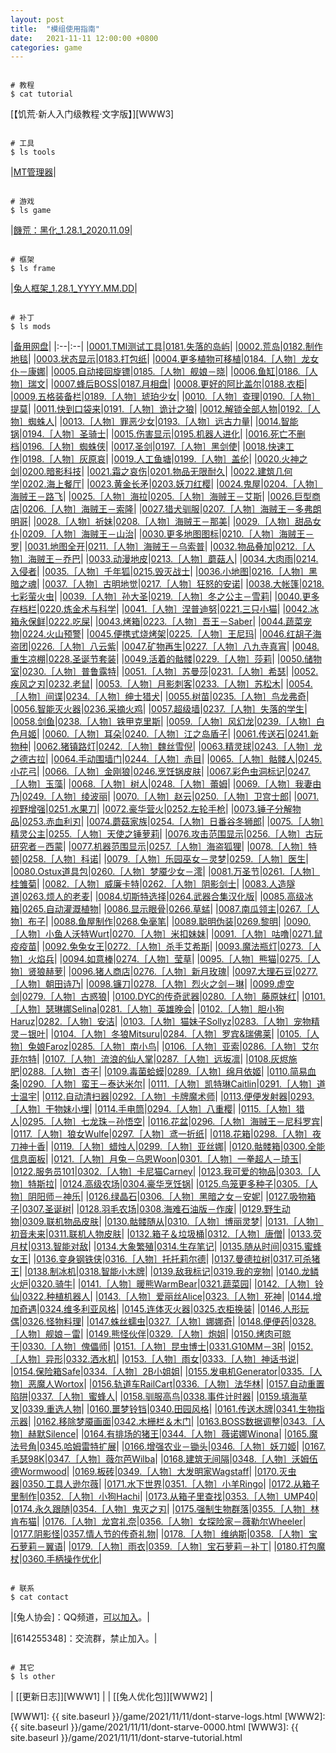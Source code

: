 ```yaml
---
layout: post
title:  "模组使用指南"
date:   2021-11-11 12:00:00 +0800
categories: game
---
```




``` shell
  
# 教程
$ cat tutorial
```

[【饥荒·新人入门级教程·文字版】][WWW3]  

``` shell
  
# 工具
$ ls tools
```

|[MT管理器][APKMT2]|



``` shell
  
# 游戏
$ ls game
```

|[饑荒：黑化_1.28.1_2020.11.09][GAME128]|


``` shell
  
# 框架
$ ls frame
```

|[兔人框架_1.28.1_YYYY.MM.DD][FRAME128]|



``` shell
  
# 补丁
$ ls mods
```
|[备用网盘][MODS128]|
|:--|:--|
|[0001.TMI测试工具][GIT-0001]|[0181.失落的岛屿][GIT-0181]|
 |[0002.荒岛][GIT-0002]|[0182.制作地毯][GIT-0182]|
 |[0003.状态显示][GIT-0003]|[0183.打包纸][GIT-0183]|
 |[0004.更多植物可移植][GIT-0004]|[0184.［人物］龙女仆－康娜][GIT-0184]|
 |[0005.自动接回旋镖][GIT-0005]|[0185.［人物］舰娘－晓][GIT-0185]|
 |[0006.鱼缸][GIT-0006]|[0186.［人物］瑞文][GIT-0186]|
 |[0007.蜂后BOSS][GIT-0007]|[0187.月相盘][GIT-0187]|
 |[0008.更好的阿比盖尔][GIT-0008]|[0188.衣柜][GIT-0188]|
 |[0009.五格装备栏][GIT-0009]|[0189.［人物］琥珀少女][GIT-0189]|
 |[0010.［人物］查理][GIT-0010]|[0190.［人物］提莫][GIT-0190]|
 |[0011.快到口袋来][GIT-0011]|[0191.［人物］诡计之狼][GIT-0191]|
 |[0012.解锁全部人物][GIT-0012]|[0192.［人物］蜘蛛人][GIT-0192]|
 |[0013.［人物］罪恶少女][GIT-0013]|[0193.［人物］远古力量][GIT-0193]|
 |[0014.智能锅][GIT-0014]|[0194.［人物］圣骑士][GIT-0194]|
 |[0015.伤害显示][GIT-0015]|[0195.机器人进化][GIT-0195]|
 |[0016.死亡不删档][GIT-0016]|[0196.［人物］蜘蛛侠][GIT-0196]|
 |[0017.圣剑][GIT-0017]|[0197.［人物］黑剑使][GIT-0197]|
 |[0018.快速工作][GIT-0018]|[0198.［人物］灰原哀][GIT-0198]|
 |[0019.人工鱼塘][GIT-0019]|[0199.［人物］盖伦][GIT-0199]|
 |[0020.火神之剑][GIT-0020]|[0200.暗影科技][GIT-0200]|
 |[0021.霜之哀伤][GIT-0021]|[0201.物品无限耐久][GIT-0201]|
 |[0022.建筑几何学][GIT-0022]|[0202.海上餐厅][GIT-0202]|
 |[0023.黄金长矛][GIT-0023]|[0203.妖刀红樱][GIT-0203]|
 |[0024.鬼屋][GIT-0024]|[0204.［人物］海贼王－路飞][GIT-0204]|
 |[0025.［人物］海拉][GIT-0025]|[0205.［人物］海贼王－艾斯][GIT-0205]|
 |[0026.巨型商店][GIT-0026]|[0206.［人物］海贼王－索隆][GIT-0206]|
 |[0027.猎犬驯服][GIT-0027]|[0207.［人物］海贼王－多弗朗明哥][GIT-0207]|
 |[0028.［人物］祈妹][GIT-0028]|[0208.［人物］海贼王－那美][GIT-0208]|
 |[0029.［人物］甜品女仆][GIT-0029]|[0209.［人物］海贼王－山治][GIT-0209]|
 |[0030.更多地图图标][GIT-0030]|[0210.［人物］海贼王－罗][GIT-0210]|
 |[0031.地图全开][GIT-0031]|[0211.［人物］海贼王－乌索普][GIT-0211]|
 |[0032.物品叠加][GIT-0032]|[0212.［人物］海贼王－乔巴][GIT-0212]|
 |[0033.动漫地皮][GIT-0033]|[0213.［人物］蘑菇人][GIT-0213]|
 |[0034.大肉雨][GIT-0034]|[0214.入侵者][GIT-0214]|
 |[0035.［人物］千年狐][GIT-0035]|[0215.毁灭战士][GIT-0215]|
 |[0036.小地图][GIT-0036]|[0216.［人物］黑暗之魂][GIT-0216]|
 |[0037.［人物］古明地觉][GIT-0037]|[0217.［人物］狂怒的安诺][GIT-0217]|
 |[0038.大帐篷][GIT-0038]|[0218.七彩萤火虫][GIT-0218]|
 |[0039.［人物］孙大圣][GIT-0039]|[0219.［人物］冬之公主－雪莉][GIT-0219]|
 |[0040.更多存档栏][GIT-0040]|[0220.炼金术与科学][GIT-0220]|
 |[0041.［人物］涅普迪努][GIT-0041]|[0221.三只小猫][GIT-0221]|
 |[0042.冰箱永保鲜][GIT-0042]|[0222.吃屎][GIT-0222]|
 |[0043.烤箱][GIT-0043]|[0223.［人物］吾王－Saber][GIT-0223]|
 |[0044.蔬菜宠物][GIT-0044]|[0224.火山预警][GIT-0224]|
 |[0045.便携式烧烤架][GIT-0045]|[0225.［人物］王尼玛][GIT-0225]|
 |[0046.红胡子海盗团][GIT-0046]|[0226.［人物］八云紫][GIT-0226]|
 |[0047.矿物再生][GIT-0047]|[0227.［人物］八九寺真宵][GIT-0227]|
 |[0048.重生凉棚][GIT-0048]|[0228.圣诞节套装][GIT-0228]|
 |[0049.活着的骷髅][GIT-0049]|[0229.［人物］莎莉][GIT-0229]|
 |[0050.储物室][GIT-0050]|[0230.［人物］普鲁露特][GIT-0230]|
 |[0051.［人物］苏曼莎][GIT-0051]|[0231.［人物］希瑟][GIT-0231]|
 |[0052.疾风之刃][GIT-0052]|[0232.老鼠][GIT-0232]|
 |[0053.［人物］月影刺客][GIT-0053]|[0233.［人物］苏松木][GIT-0233]|
 |[0054.［人物］间谍][GIT-0054]|[0234.［人物］绅士猎犬][GIT-0234]|
 |[0055.树苗][GIT-0055]|[0235.［人物］鸟龙弗奇][GIT-0235]|
 |[0056.智能灭火器][GIT-0056]|[0236.采摘火鸡][GIT-0236]|
 |[0057.超级墙][GIT-0057]|[0237.［人物］失落的学生][GIT-0237]|
 |[0058.剑鱼][GIT-0058]|[0238.［人物］铁甲克里斯][GIT-0238]|
 |[0059.［人物］风幻龙][GIT-0059]|[0239.［人物］白色月姬][GIT-0239]|
 |[0060.［人物］耳朵][GIT-0060]|[0240.［人物］江之岛盾子][GIT-0240]|
 |[0061.传送石][GIT-0061]|[0241.新物种][GIT-0241]|
 |[0062.猪镇路灯][GIT-0062]|[0242.［人物］魏丝雪倪][GIT-0242]|
 |[0063.精灵球][GIT-0063]|[0243.［人物］龙之德古拉][GIT-0243]|
 |[0064.手动围墙门][GIT-0064]|[0244.［人物］赤目][GIT-0244]|
 |[0065.［人物］骷髅人][GIT-0065]|[0245.小花弓][GIT-0245]|
 |[0066.［人物］金刚狼][GIT-0066]|[0246.烹饪锅皮肤][GIT-0246]|
 |[0067.彩色虫洞标记][GIT-0067]|[0247.［人物］玉藻][GIT-0247]|
 |[0068.［人物］树人][GIT-0068]|[0248.［人物］蕾姆][GIT-0248]|
 |[0069.［人物］我妻由乃][GIT-0069]|[0249.［人物］绫波丽][GIT-0249]|
 |[0070.［人物］赵云][GIT-0070]|[0250.［人物］卫宫士郎][GIT-0250]|
 |[0071.视野增强][GIT-0071]|[0251.水果刀][GIT-0251]|
 |[0072.豪华营火][GIT-0072]|[0252.左轮手枪][GIT-0252]|
 |[0073.锤子分解物品][GIT-0073]|[0253.赤血利刃][GIT-0253]|
 |[0074.蘑菇家族][GIT-0074]|[0254.［人物］日番谷冬狮郎][GIT-0254]|
 |[0075.［人物］精灵公主][GIT-0075]|[0255.［人物］天使之锤萝莉][GIT-0255]|
 |[0076.攻击范围显示][GIT-0076]|[0256.［人物］古玩研究者－西蒙][GIT-0256]|
 |[0077.机器范围显示][GIT-0077]|[0257.［人物］海盗狐狸][GIT-0257]|
 |[0078.［人物］特顿][GIT-0078]|[0258.［人物］科诺][GIT-0258]|
 |[0079.［人物］乐园巫女－灵梦][GIT-0079]|[0259.［人物］医生][GIT-0259]|
 |[0080.Ostux道具包][GIT-0080]|[0260.［人物］梦魇少女－澪][GIT-0260]|
 |[0081.万圣节][GIT-0081]|[0261.［人物］桂雏菊][GIT-0261]|
 |[0082.［人物］威廉卡特][GIT-0082]|[0262.［人物］阴影剑士][GIT-0262]|
 |[0083.人造隧道][GIT-0083]|[0263.烦人的老麦][GIT-0263]|
 |[0084.切斯特选择][GIT-0084]|[0264.武器合集汉化版][GIT-0264]|
 |[0085.高级冰箱][GIT-0085]|[0265.自动灌溉植物][GIT-0265]|
 |[0086.显示眼骨][GIT-0086]|[0266.草蜢][GIT-0266]|
 |[0087.南瓜领主][GIT-0087]|[0267.［人物］布子][GIT-0267]|
 |[0088.鱼屋制作][GIT-0088]|[0268.兔毫笔][GIT-0268]|
 |[0089.聪明伪装][GIT-0089]|[0269.黎明][GIT-0269]|
 |[0090.［人物］小鱼人沃特Wurt][GIT-0090]|[0270.［人物］米扣妹妹][GIT-0270]|
 |[0091.［人物］咕噜][GIT-0091]|[0271.鼠疫疫苗][GIT-0271]|
 |[0092.兔兔女王][GIT-0092]|[0272.［人物］杀手艾希斯][GIT-0272]|
 |[0093.魔法瓶灯][GIT-0093]|[0273.［人物］火焰兵][GIT-0273]|
 |[0094.如意棒][GIT-0094]|[0274.［人物］莹草][GIT-0274]|
 |[0095.［人物］熊猫][GIT-0095]|[0275.［人物］贤狼赫萝][GIT-0275]|
 |[0096.猪人商店][GIT-0096]|[0276.［人物］新月玫瑰][GIT-0276]|
 |[0097.大理石豆][GIT-0097]|[0277.［人物］朝田诗乃][GIT-0277]|
 |[0098.镰刀][GIT-0098]|[0278.［人物］烈火之剑－琳][GIT-0278]|
 |[0099.虚空剑][GIT-0099]|[0279.［人物］古惑狼][GIT-0279]|
 |[0100.DYC的传奇武器][GIT-0100]|[0280.［人物］藤原妹红][GIT-0280]|
 |[0101.［人物］瑟琳娜Selina][GIT-0101]|[0281.［人物］英雄晚会][GIT-0281]|
 |[0102.［人物］胆小狗Haruz][GIT-0102]|[0282.［人物］安洁][GIT-0282]|
 |[0103.［人物］猫妹子Sollyz][GIT-0103]|[0283.［人物］宠物精灵－银叶][GIT-0283]|
 |[0104.［人物］冬狼Mitsuru][GIT-0104]|[0284.［人物］罗宾&瑞佛莱][GIT-0284]|
 |[0105.［人物］兔娘Faroz][GIT-0105]|[0285.［人物］南小鸟][GIT-0285]|
 |[0106.［人物］亚索][GIT-0106]|[0286.［人物］艾尔菲尔特][GIT-0286]|
 |[0107.［人物］流浪的仙人掌][GIT-0107]|[0287.［人物］远坂凛][GIT-0287]|
 |[0108.灰烬施肥][GIT-0108]|[0288.［人物］杏子][GIT-0288]|
 |[0109.毒菌蛤蟆][GIT-0109]|[0289.［人物］绵月依姬][GIT-0289]|
 |[0110.简易血条][GIT-0110]|[0290.［人物］蛮王－泰达米尔][GIT-0290]|
 |[0111.［人物］凯特琳Caitlin][GIT-0111]|[0291.［人物］道士温宇][GIT-0291]|
 |[0112.自动清扫器][GIT-0112]|[0292.［人物］卡牌魔术师][GIT-0292]|
 |[0113.便便发射器][GIT-0113]|[0293.［人物］干物妹小埋][GIT-0293]|
 |[0114.手电筒][GIT-0114]|[0294.［人物］八重樱][GIT-0294]|
 |[0115.［人物］猎人][GIT-0115]|[0295.［人物］七龙珠－孙悟空][GIT-0295]|
 |[0116.花盆][GIT-0116]|[0296.［人物］海贼王－尼科罗宾][GIT-0296]|
 |[0117.［人物］狼女Wulfe][GIT-0117]|[0297.［人物］鸢一折纸][GIT-0297]|
 |[0118.花箱][GIT-0118]|[0298.［人物］夜刀神十香][GIT-0298]|
 |[0119.［人物］蜡烛人][GIT-0119]|[0299.［人物］亚丝娜][GIT-0299]|
 |[0120.骷髅箱][GIT-0120]|[0300.全能信息面板][GIT-0300]|
 |[0121.［人物］月兔－乌恩Woon][GIT-0121]|[0301.［人物］一拳超人－琦玉][GIT-0301]|
 |[0122.服务员101][GIT-0122]|[0302.［人物］卡尼猫Carney][GIT-0302]|
 |[0123.我可爱的物品][GIT-0123]|[0303.［人物］特斯拉][GIT-0303]|
 |[0124.高级农场][GIT-0124]|[0304.豪华烹饪锅][GIT-0304]|
 |[0125.鸟笼更多种子][GIT-0125]|[0305.［人物］阴阳师－神乐][GIT-0305]|
 |[0126.绿晶石][GIT-0126]|[0306.［人物］黑暗之女－安妮][GIT-0306]|
 |[0127.吸物箱子][GIT-0127]|[0307.圣诞树][GIT-0307]|
 |[0128.羽毛农场][GIT-0128]|[0308.海难石油版－作废][GIT-0308]|
 |[0129.野生动物][GIT-0129]|[0309.联机物品皮肤][GIT-0309]|
 |[0130.骷髅随从][GIT-0130]|[0310.［人物］博丽灵梦][GIT-0310]|
 |[0131.［人物］初音未来][GIT-0131]|[0311.联机人物皮肤][GIT-0311]|
 |[0132.箱子＆垃圾桶][GIT-0132]|[0312.［人物］唐僧][GIT-0312]|
 |[0133.荧月杖][GIT-0133]|[0313.智能对敌][GIT-0313]|
 |[0134.大象繁殖][GIT-0134]|[0314.生存笔记][GIT-0314]|
 |[0135.随从时间][GIT-0135]|[0315.蜜蜂女王][GIT-0315]|
 |[0136.变身钢铁侠][GIT-0136]|[0316.［人物］托托莉尔德][GIT-0316]|
 |[0137.曼德拉树][GIT-0137]|[0317.可杀猪王][GIT-0317]|
 |[0138.制冰机][GIT-0138]|[0318.智能小木牌][GIT-0318]|
 |[0139.敌我标记][GIT-0139]|[0319.我的宠物][GIT-0319]|
 |[0140.龙鳞火炉][GIT-0140]|[0320.骑牛][GIT-0320]|
 |[0141.［人物］暖熊WarmBear][GIT-0141]|[0321.蔬菜园][GIT-0321]|
 |[0142.［人物］铃仙][GIT-0142]|[0322.种植机器人][GIT-0322]|
 |[0143.［人物］爱丽丝Alice][GIT-0143]|[0323.［人物］死神][GIT-0323]|
 |[0144.增加奇遇][GIT-0144]|[0324.维多利亚风格][GIT-0324]|
 |[0145.连体灭火器][GIT-0145]|[0325.衣柜换装][GIT-0325]|
 |[0146.人形玩偶][GIT-0146]|[0326.怪物料理][GIT-0326]|
 |[0147.蛛丝蠕虫][GIT-0147]|[0327.［人物］娜娜奇][GIT-0327]|
 |[0148.便便药][GIT-0148]|[0328.［人物］舰娘－雷][GIT-0328]|
 |[0149.熊怪伙伴][GIT-0149]|[0329.［人物］炮姐][GIT-0329]|
 |[0150.烤肉可晾干][GIT-0150]|[0330.［人物］傀儡师][GIT-0330]|
 |[0151.［人物］昆虫博士][GIT-0151]|[0331.G10MM－3R][GIT-0331]|
 |[0152.［人物］异形][GIT-0152]|[0332.洒水机][GIT-0332]|
 |[0153.［人物］雨女][GIT-0153]|[0333.［人物］神话书说][GIT-0333]|
 |[0154.保险箱Safe][GIT-0154]|[0334.［人物］2B小姐姐][GIT-0334]|
 |[0155.发电机Generator][GIT-0155]|[0335.［人物］恶魔人Wortox][GIT-0335]|
 |[0156.轨道车RailCart][GIT-0156]|[0336.［人物］法华林][GIT-0336]|
 |[0157.自动重置陷阱][GIT-0157]|[0337.［人物］蜜蜂人][GIT-0337]|
 |[0158.驯服高鸟][GIT-0158]|[0338.事件计时器][GIT-0338]|
 |[0159.填海草叉][GIT-0159]|[0339.重选人物][GIT-0339]|
 |[0160.噩梦铃铛][GIT-0160]|[0340.田园风格][GIT-0340]|
 |[0161.传送木牌][GIT-0161]|[0341.生物指示器][GIT-0341]|
 |[0162.移除梦魇画面][GIT-0162]|[0342.木栅栏＆木门][GIT-0342]|
 |[0163.BOSS数据调整][GIT-0163]|[0343.［人物］赫默Silence][GIT-0343]|
 |[0164.有排场的猪王][GIT-0164]|[0344.［人物］薇诺娜Winona][GIT-0344]|
 |[0165.魔法号角][GIT-0165]|[0345.哈姆雷特扩展][GIT-0345]|
 |[0166.增强农业－锄头][GIT-0166]|[0346.［人物］妖刀姬][GIT-0346]|
 |[0167.毛瑟98K][GIT-0167]|[0347.［人物］薇尔芭Wilba][GIT-0347]|
 |[0168.建筑无间隔][GIT-0168]|[0348.［人物］沃姆伍德Wormwood][GIT-0348]|
 |[0169.板砖][GIT-0169]|[0349.［人物］大发明家Wagstaff][GIT-0349]|
 |[0170.灭虫器][GIT-0170]|[0350.工具人逊尔薇][GIT-0350]|
 |[0171.水下世界][GIT-0171]|[0351.［人物］小羊Ringo][GIT-0351]|
 |[0172.从箱子里制作][GIT-0172]|[0352.［人物］小狗Hachi][GIT-0352]|
 |[0173.从箱子里查找][GIT-0173]|[0353.［人物］UMP40][GIT-0353]|
 |[0174.永久跟随][GIT-0174]|[0354.［人物］鬼灭之刃][GIT-0354]|
 |[0175.强制生物群落][GIT-0175]|[0355.［人物］林肯布猫][GIT-0355]|
 |[0176.［人物］龙宫礼奈][GIT-0176]|[0356.［人物］女探险家－薇勒尔Wheeler][GIT-0356]|
 |[0177.阴影怪][GIT-0177]|[0357.情人节的传奇礼物][GIT-0357]|
 |[0178.［人物］维纳斯][GIT-0178]|[0358.［人物］宝石萝莉－翼语][GIT-0358]|
 |[0179.［人物］雨衣][GIT-0179]|[0359.［人物］宝石萝莉－补丁][GIT-0359]|
 |[0180.打包魔杖][GIT-0180]|[0360.手柄操作优化][GIT-0360]|



``` shell
  
# 联系
$ cat contact 
```
  

|[兔人协会]：QQ频道，[可以加入][QQGPD]。|

|[614255348]：交流群，禁止加入。|

``` shell
  
# 其它
$ ls other
```

| [[更新日志]][WWW1] | | [[兔人优化包]][WWW2] |



 
 [注释]: 网页内容到此结束，以下全为链接。
  
[WWW1]: {{ site.baseurl }}/game/2021/11/11/dont-starve-logs.html
[WWW2]: {{ site.baseurl }}/game/2021/11/11/dont-starve-0000.html
[WWW3]: {{ site.baseurl }}/game/2021/11/11/dont-starve-tutorial.html
  
  
  
[TV000]: https://b23.tv/AeaOpL
[TV001]: ../videos/jiaocheng01.mp4
[TV002]: ../videos/jiaocheng02.mp4
[TV003]: ../videos/jiaocheng03.mp4
[TV004]: ../videos/jiaocheng04.mp4
[TV005]: ../videos/jiaocheng05.mp4
  
  
  
[QQG777]: mqqopensdkapi://bizAgent/qm/qr?url=http://qm.qq.com/cgi-bin/qm/qr%3Ffrom=app%26p=android%26k=MNbFabUJEtYKRckugDrWITaD_hvJk1uT
[QQG614]: mqqopensdkapi://bizAgent/qm/qr?url=http://qm.qq.com/cgi-bin/qm/qr%3Ffrom=app%26p=android%26k=KnkVjjF7OiwDcpO3WG6vXXTVn2bicq0J
[QQG556]: mqqopensdkapi://bizAgent/qm/qr?url=http://qm.qq.com/cgi-bin/qm/qr%3Ffrom=app%26p=android%26k=1x8UWTmLfQVjdcpP8SRhLWdO8j_LICqt
[QQGPD]: https://pd.qq.com/s/7tvokq9db
  
  
[APKMT2]: http://d.mt2.cn/
  
  
[PAN]: https://www.123pan.com/s/IC8lVv-2XNAv
[GAME128]: https://www.123pan.com/s/IC8lVv-XXNAv
[FRAME128]: https://www.123pan.com/s/IC8lVv-nXNAv
[MODS128]: https://www.123pan.com/s/IC8lVv-MlNAv

  
  
[GIT-0001]: https://github.com/cnzixn/bmsh-mods1/archive/GIT0001.zip
[GIT-0002]: https://github.com/cnzixn/bmsh-mods1/archive/GIT0002.zip
[GIT-0003]: https://github.com/cnzixn/bmsh-mods1/archive/GIT0003.zip
[GIT-0004]: https://github.com/cnzixn/bmsh-mods1/archive/GIT0004.zip
[GIT-0005]: https://github.com/cnzixn/bmsh-mods1/archive/GIT0005.zip
[GIT-0006]: https://github.com/cnzixn/bmsh-mods1/archive/GIT0006.zip
[GIT-0007]: https://github.com/cnzixn/bmsh-mods1/archive/GIT0007.zip
[GIT-0008]: https://github.com/cnzixn/bmsh-mods1/archive/GIT0008.zip
[GIT-0009]: https://github.com/cnzixn/bmsh-mods1/archive/GIT0009.zip
[GIT-0010]: https://github.com/cnzixn/bmsh-mods1/archive/GIT0010.zip
[GIT-0011]: https://github.com/cnzixn/bmsh-mods1/archive/GIT0011.zip
[GIT-0012]: https://github.com/cnzixn/bmsh-mods1/archive/GIT0012.zip
[GIT-0013]: https://github.com/cnzixn/bmsh-mods1/archive/GIT0013.zip
[GIT-0014]: https://github.com/cnzixn/bmsh-mods1/archive/GIT0014.zip
[GIT-0015]: https://github.com/cnzixn/bmsh-mods1/archive/GIT0015.zip
[GIT-0016]: https://github.com/cnzixn/bmsh-mods1/archive/GIT0016.zip
[GIT-0017]: https://github.com/cnzixn/bmsh-mods1/archive/GIT0017.zip
[GIT-0018]: https://github.com/cnzixn/bmsh-mods1/archive/GIT0018.zip
[GIT-0019]: https://github.com/cnzixn/bmsh-mods1/archive/GIT0019.zip
[GIT-0020]: https://github.com/cnzixn/bmsh-mods1/archive/GIT0020.zip
[GIT-0021]: https://github.com/cnzixn/bmsh-mods1/archive/GIT0021.zip
[GIT-0022]: https://github.com/cnzixn/bmsh-mods1/archive/GIT0022.zip
[GIT-0023]: https://github.com/cnzixn/bmsh-mods1/archive/GIT0023.zip
[GIT-0024]: https://github.com/cnzixn/bmsh-mods1/archive/GIT0024.zip
[GIT-0025]: https://github.com/cnzixn/bmsh-mods1/archive/GIT0025.zip
[GIT-0026]: https://github.com/cnzixn/bmsh-mods1/archive/GIT0026.zip
[GIT-0027]: https://github.com/cnzixn/bmsh-mods1/archive/GIT0027.zip
[GIT-0028]: https://github.com/cnzixn/bmsh-mods1/archive/GIT0028.zip
[GIT-0029]: https://github.com/cnzixn/bmsh-mods1/archive/GIT0029.zip
[GIT-0030]: https://github.com/cnzixn/bmsh-mods1/archive/GIT0030.zip
[GIT-0031]: https://github.com/cnzixn/bmsh-mods1/archive/GIT0031.zip
[GIT-0032]: https://github.com/cnzixn/bmsh-mods1/archive/GIT0032.zip
[GIT-0033]: https://github.com/cnzixn/bmsh-mods1/archive/GIT0033.zip
[GIT-0034]: https://github.com/cnzixn/bmsh-mods1/archive/GIT0034.zip
[GIT-0035]: https://github.com/cnzixn/bmsh-mods1/archive/GIT0035.zip
[GIT-0036]: https://github.com/cnzixn/bmsh-mods1/archive/GIT0036.zip
[GIT-0037]: https://github.com/cnzixn/bmsh-mods1/archive/GIT0037.zip
[GIT-0038]: https://github.com/cnzixn/bmsh-mods1/archive/GIT0038.zip
[GIT-0039]: https://github.com/cnzixn/bmsh-mods1/archive/GIT0039.zip
[GIT-0040]: https://github.com/cnzixn/bmsh-mods1/archive/GIT0040.zip
[GIT-0041]: https://github.com/cnzixn/bmsh-mods1/archive/GIT0041.zip
[GIT-0042]: https://github.com/cnzixn/bmsh-mods1/archive/GIT0042.zip
[GIT-0043]: https://github.com/cnzixn/bmsh-mods1/archive/GIT0043.zip
[GIT-0044]: https://github.com/cnzixn/bmsh-mods1/archive/GIT0044.zip
[GIT-0045]: https://github.com/cnzixn/bmsh-mods1/archive/GIT0045.zip
[GIT-0046]: https://github.com/cnzixn/bmsh-mods1/archive/GIT0046.zip
[GIT-0047]: https://github.com/cnzixn/bmsh-mods1/archive/GIT0047.zip
[GIT-0048]: https://github.com/cnzixn/bmsh-mods1/archive/GIT0048.zip
[GIT-0049]: https://github.com/cnzixn/bmsh-mods1/archive/GIT0049.zip
[GIT-0050]: https://github.com/cnzixn/bmsh-mods1/archive/GIT0050.zip
[GIT-0051]: https://github.com/cnzixn/bmsh-mods2/archive/GIT0051.zip
[GIT-0052]: https://github.com/cnzixn/bmsh-mods2/archive/GIT0052.zip
[GIT-0053]: https://github.com/cnzixn/bmsh-mods2/archive/GIT0053.zip
[GIT-0054]: https://github.com/cnzixn/bmsh-mods2/archive/GIT0054.zip
[GIT-0055]: https://github.com/cnzixn/bmsh-mods2/archive/GIT0055.zip
[GIT-0056]: https://github.com/cnzixn/bmsh-mods2/archive/GIT0056.zip
[GIT-0057]: https://github.com/cnzixn/bmsh-mods2/archive/GIT0057.zip
[GIT-0058]: https://github.com/cnzixn/bmsh-mods2/archive/GIT0058.zip
[GIT-0059]: https://github.com/cnzixn/bmsh-mods2/archive/GIT0059.zip
[GIT-0060]: https://github.com/cnzixn/bmsh-mods2/archive/GIT0060.zip
[GIT-0061]: https://github.com/cnzixn/bmsh-mods2/archive/GIT0061.zip
[GIT-0062]: https://github.com/cnzixn/bmsh-mods2/archive/GIT0062.zip
[GIT-0063]: https://github.com/cnzixn/bmsh-mods2/archive/GIT0063.zip
[GIT-0064]: https://github.com/cnzixn/bmsh-mods2/archive/GIT0064.zip
[GIT-0065]: https://github.com/cnzixn/bmsh-mods2/archive/GIT0065.zip
[GIT-0066]: https://github.com/cnzixn/bmsh-mods2/archive/GIT0066.zip
[GIT-0067]: https://github.com/cnzixn/bmsh-mods2/archive/GIT0067.zip
[GIT-0068]: https://github.com/cnzixn/bmsh-mods2/archive/GIT0068.zip
[GIT-0069]: https://github.com/cnzixn/bmsh-mods2/archive/GIT0069.zip
[GIT-0070]: https://github.com/cnzixn/bmsh-mods2/archive/GIT0070.zip
[GIT-0071]: https://github.com/cnzixn/bmsh-mods2/archive/GIT0071.zip
[GIT-0072]: https://github.com/cnzixn/bmsh-mods2/archive/GIT0072.zip
[GIT-0073]: https://github.com/cnzixn/bmsh-mods2/archive/GIT0073.zip
[GIT-0074]: https://github.com/cnzixn/bmsh-mods2/archive/GIT0074.zip
[GIT-0075]: https://github.com/cnzixn/bmsh-mods2/archive/GIT0075.zip
[GIT-0076]: https://github.com/cnzixn/bmsh-mods2/archive/GIT0076.zip
[GIT-0077]: https://github.com/cnzixn/bmsh-mods2/archive/GIT0077.zip
[GIT-0078]: https://github.com/cnzixn/bmsh-mods2/archive/GIT0078.zip
[GIT-0079]: https://github.com/cnzixn/bmsh-mods2/archive/GIT0079.zip
[GIT-0080]: https://github.com/cnzixn/bmsh-mods2/archive/GIT0080.zip
[GIT-0081]: https://github.com/cnzixn/bmsh-mods2/archive/GIT0081.zip
[GIT-0082]: https://github.com/cnzixn/bmsh-mods2/archive/GIT0082.zip
[GIT-0083]: https://github.com/cnzixn/bmsh-mods2/archive/GIT0083.zip
[GIT-0084]: https://github.com/cnzixn/bmsh-mods2/archive/GIT0084.zip
[GIT-0085]: https://github.com/cnzixn/bmsh-mods2/archive/GIT0085.zip
[GIT-0086]: https://github.com/cnzixn/bmsh-mods2/archive/GIT0086.zip
[GIT-0087]: https://github.com/cnzixn/bmsh-mods2/archive/GIT0087.zip
[GIT-0088]: https://github.com/cnzixn/bmsh-mods2/archive/GIT0088.zip
[GIT-0089]: https://github.com/cnzixn/bmsh-mods2/archive/GIT0089.zip
[GIT-0090]: https://github.com/cnzixn/bmsh-mods2/archive/GIT0090.zip
[GIT-0091]: https://github.com/cnzixn/bmsh-mods2/archive/GIT0091.zip
[GIT-0092]: https://github.com/cnzixn/bmsh-mods2/archive/GIT0092.zip
[GIT-0093]: https://github.com/cnzixn/bmsh-mods2/archive/GIT0093.zip
[GIT-0094]: https://github.com/cnzixn/bmsh-mods2/archive/GIT0094.zip
[GIT-0095]: https://github.com/cnzixn/bmsh-mods2/archive/GIT0095.zip
[GIT-0096]: https://github.com/cnzixn/bmsh-mods2/archive/GIT0096.zip
[GIT-0097]: https://github.com/cnzixn/bmsh-mods2/archive/GIT0097.zip
[GIT-0098]: https://github.com/cnzixn/bmsh-mods2/archive/GIT0098.zip
[GIT-0099]: https://github.com/cnzixn/bmsh-mods2/archive/GIT0099.zip
[GIT-0100]: https://github.com/cnzixn/bmsh-mods2/archive/GIT0100.zip
[GIT-0101]: https://github.com/cnzixn/bmsh-mods3/archive/GIT0101.zip
[GIT-0102]: https://github.com/cnzixn/bmsh-mods3/archive/GIT0102.zip
[GIT-0103]: https://github.com/cnzixn/bmsh-mods3/archive/GIT0103.zip
[GIT-0104]: https://github.com/cnzixn/bmsh-mods3/archive/GIT0104.zip
[GIT-0105]: https://github.com/cnzixn/bmsh-mods3/archive/GIT0105.zip
[GIT-0106]: https://github.com/cnzixn/bmsh-mods3/archive/GIT0106.zip
[GIT-0107]: https://github.com/cnzixn/bmsh-mods3/archive/GIT0107.zip
[GIT-0108]: https://github.com/cnzixn/bmsh-mods3/archive/GIT0108.zip
[GIT-0109]: https://github.com/cnzixn/bmsh-mods3/archive/GIT0109.zip
[GIT-0110]: https://github.com/cnzixn/bmsh-mods3/archive/GIT0110.zip
[GIT-0111]: https://github.com/cnzixn/bmsh-mods3/archive/GIT0111.zip
[GIT-0112]: https://github.com/cnzixn/bmsh-mods3/archive/GIT0112.zip
[GIT-0113]: https://github.com/cnzixn/bmsh-mods3/archive/GIT0113.zip
[GIT-0114]: https://github.com/cnzixn/bmsh-mods3/archive/GIT0114.zip
[GIT-0115]: https://github.com/cnzixn/bmsh-mods3/archive/GIT0115.zip
[GIT-0116]: https://github.com/cnzixn/bmsh-mods3/archive/GIT0116.zip
[GIT-0117]: https://github.com/cnzixn/bmsh-mods3/archive/GIT0117.zip
[GIT-0118]: https://github.com/cnzixn/bmsh-mods3/archive/GIT0118.zip
[GIT-0119]: https://github.com/cnzixn/bmsh-mods3/archive/GIT0119.zip
[GIT-0120]: https://github.com/cnzixn/bmsh-mods3/archive/GIT0120.zip
[GIT-0121]: https://github.com/cnzixn/bmsh-mods3/archive/GIT0121.zip
[GIT-0122]: https://github.com/cnzixn/bmsh-mods3/archive/GIT0122.zip
[GIT-0123]: https://github.com/cnzixn/bmsh-mods3/archive/GIT0123.zip
[GIT-0124]: https://github.com/cnzixn/bmsh-mods3/archive/GIT0124.zip
[GIT-0125]: https://github.com/cnzixn/bmsh-mods3/archive/GIT0125.zip
[GIT-0126]: https://github.com/cnzixn/bmsh-mods3/archive/GIT0126.zip
[GIT-0127]: https://github.com/cnzixn/bmsh-mods3/archive/GIT0127.zip
[GIT-0128]: https://github.com/cnzixn/bmsh-mods3/archive/GIT0128.zip
[GIT-0129]: https://github.com/cnzixn/bmsh-mods3/archive/GIT0129.zip
[GIT-0130]: https://github.com/cnzixn/bmsh-mods3/archive/GIT0130.zip
[GIT-0131]: https://github.com/cnzixn/bmsh-mods3/archive/GIT0131.zip
[GIT-0132]: https://github.com/cnzixn/bmsh-mods3/archive/GIT0132.zip
[GIT-0133]: https://github.com/cnzixn/bmsh-mods3/archive/GIT0133.zip
[GIT-0134]: https://github.com/cnzixn/bmsh-mods3/archive/GIT0134.zip
[GIT-0135]: https://github.com/cnzixn/bmsh-mods3/archive/GIT0135.zip
[GIT-0136]: https://github.com/cnzixn/bmsh-mods3/archive/GIT0136.zip
[GIT-0137]: https://github.com/cnzixn/bmsh-mods3/archive/GIT0137.zip
[GIT-0138]: https://github.com/cnzixn/bmsh-mods3/archive/GIT0138.zip
[GIT-0139]: https://github.com/cnzixn/bmsh-mods3/archive/GIT0139.zip
[GIT-0140]: https://github.com/cnzixn/bmsh-mods3/archive/GIT0140.zip
[GIT-0141]: https://github.com/cnzixn/bmsh-mods3/archive/GIT0141.zip
[GIT-0142]: https://github.com/cnzixn/bmsh-mods3/archive/GIT0142.zip
[GIT-0143]: https://github.com/cnzixn/bmsh-mods3/archive/GIT0143.zip
[GIT-0144]: https://github.com/cnzixn/bmsh-mods3/archive/GIT0144.zip
[GIT-0145]: https://github.com/cnzixn/bmsh-mods3/archive/GIT0145.zip
[GIT-0146]: https://github.com/cnzixn/bmsh-mods3/archive/GIT0146.zip
[GIT-0147]: https://github.com/cnzixn/bmsh-mods3/archive/GIT0147.zip
[GIT-0148]: https://github.com/cnzixn/bmsh-mods3/archive/GIT0148.zip
[GIT-0149]: https://github.com/cnzixn/bmsh-mods3/archive/GIT0149.zip
[GIT-0150]: https://github.com/cnzixn/bmsh-mods3/archive/GIT0150.zip
[GIT-0151]: https://github.com/cnzixn/bmsh-mods4/archive/GIT0151.zip
[GIT-0152]: https://github.com/cnzixn/bmsh-mods4/archive/GIT0152.zip
[GIT-0153]: https://github.com/cnzixn/bmsh-mods4/archive/GIT0153.zip
[GIT-0154]: https://github.com/cnzixn/bmsh-mods4/archive/GIT0154.zip
[GIT-0155]: https://github.com/cnzixn/bmsh-mods4/archive/GIT0155.zip
[GIT-0156]: https://github.com/cnzixn/bmsh-mods4/archive/GIT0156.zip
[GIT-0157]: https://github.com/cnzixn/bmsh-mods4/archive/GIT0157.zip
[GIT-0158]: https://github.com/cnzixn/bmsh-mods4/archive/GIT0158.zip
[GIT-0159]: https://github.com/cnzixn/bmsh-mods4/archive/GIT0159.zip
[GIT-0160]: https://github.com/cnzixn/bmsh-mods4/archive/GIT0160.zip
[GIT-0161]: https://github.com/cnzixn/bmsh-mods4/archive/GIT0161.zip
[GIT-0162]: https://github.com/cnzixn/bmsh-mods4/archive/GIT0162.zip
[GIT-0163]: https://github.com/cnzixn/bmsh-mods4/archive/GIT0163.zip
[GIT-0164]: https://github.com/cnzixn/bmsh-mods4/archive/GIT0164.zip
[GIT-0165]: https://github.com/cnzixn/bmsh-mods4/archive/GIT0165.zip
[GIT-0166]: https://github.com/cnzixn/bmsh-mods4/archive/GIT0166.zip
[GIT-0167]: https://github.com/cnzixn/bmsh-mods4/archive/GIT0167.zip
[GIT-0168]: https://github.com/cnzixn/bmsh-mods4/archive/GIT0168.zip
[GIT-0169]: https://github.com/cnzixn/bmsh-mods4/archive/GIT0169.zip
[GIT-0170]: https://github.com/cnzixn/bmsh-mods4/archive/GIT0170.zip
[GIT-0171]: https://github.com/cnzixn/bmsh-mods4/archive/GIT0171.zip
[GIT-0172]: https://github.com/cnzixn/bmsh-mods4/archive/GIT0172.zip
[GIT-0173]: https://github.com/cnzixn/bmsh-mods4/archive/GIT0173.zip
[GIT-0174]: https://github.com/cnzixn/bmsh-mods4/archive/GIT0174.zip
[GIT-0175]: https://github.com/cnzixn/bmsh-mods4/archive/GIT0175.zip
[GIT-0176]: https://github.com/cnzixn/bmsh-mods4/archive/GIT0176.zip
[GIT-0177]: https://github.com/cnzixn/bmsh-mods4/archive/GIT0177.zip
[GIT-0178]: https://github.com/cnzixn/bmsh-mods4/archive/GIT0178.zip
[GIT-0179]: https://github.com/cnzixn/bmsh-mods4/archive/GIT0179.zip
[GIT-0180]: https://github.com/cnzixn/bmsh-mods4/archive/GIT0180.zip
[GIT-0181]: https://github.com/cnzixn/bmsh-mods4/archive/GIT0181.zip
[GIT-0182]: https://github.com/cnzixn/bmsh-mods4/archive/GIT0182.zip
[GIT-0183]: https://github.com/cnzixn/bmsh-mods4/archive/GIT0183.zip
[GIT-0184]: https://github.com/cnzixn/bmsh-mods4/archive/GIT0184.zip
[GIT-0185]: https://github.com/cnzixn/bmsh-mods4/archive/GIT0185.zip
[GIT-0186]: https://github.com/cnzixn/bmsh-mods4/archive/GIT0186.zip
[GIT-0187]: https://github.com/cnzixn/bmsh-mods4/archive/GIT0187.zip
[GIT-0188]: https://github.com/cnzixn/bmsh-mods4/archive/GIT0188.zip
[GIT-0189]: https://github.com/cnzixn/bmsh-mods4/archive/GIT0189.zip
[GIT-0190]: https://github.com/cnzixn/bmsh-mods4/archive/GIT0190.zip
[GIT-0191]: https://github.com/cnzixn/bmsh-mods4/archive/GIT0191.zip
[GIT-0192]: https://github.com/cnzixn/bmsh-mods4/archive/GIT0192.zip
[GIT-0193]: https://github.com/cnzixn/bmsh-mods4/archive/GIT0193.zip
[GIT-0194]: https://github.com/cnzixn/bmsh-mods4/archive/GIT0194.zip
[GIT-0195]: https://github.com/cnzixn/bmsh-mods4/archive/GIT0195.zip
[GIT-0196]: https://github.com/cnzixn/bmsh-mods4/archive/GIT0196.zip
[GIT-0197]: https://github.com/cnzixn/bmsh-mods4/archive/GIT0197.zip
[GIT-0198]: https://github.com/cnzixn/bmsh-mods4/archive/GIT0198.zip
[GIT-0199]: https://github.com/cnzixn/bmsh-mods4/archive/GIT0199.zip
[GIT-0200]: https://github.com/cnzixn/bmsh-mods4/archive/GIT0200.zip
[GIT-0201]: https://github.com/cnzixn/bmsh-mods5/archive/GIT0201.zip
[GIT-0202]: https://github.com/cnzixn/bmsh-mods5/archive/GIT0202.zip
[GIT-0203]: https://github.com/cnzixn/bmsh-mods5/archive/GIT0203.zip
[GIT-0204]: https://github.com/cnzixn/bmsh-mods5/archive/GIT0204.zip
[GIT-0205]: https://github.com/cnzixn/bmsh-mods5/archive/GIT0205.zip
[GIT-0206]: https://github.com/cnzixn/bmsh-mods5/archive/GIT0206.zip
[GIT-0207]: https://github.com/cnzixn/bmsh-mods5/archive/GIT0207.zip
[GIT-0208]: https://github.com/cnzixn/bmsh-mods5/archive/GIT0208.zip
[GIT-0209]: https://github.com/cnzixn/bmsh-mods5/archive/GIT0209.zip
[GIT-0210]: https://github.com/cnzixn/bmsh-mods5/archive/GIT0210.zip
[GIT-0211]: https://github.com/cnzixn/bmsh-mods5/archive/GIT0211.zip
[GIT-0212]: https://github.com/cnzixn/bmsh-mods5/archive/GIT0212.zip
[GIT-0213]: https://github.com/cnzixn/bmsh-mods5/archive/GIT0213.zip
[GIT-0214]: https://github.com/cnzixn/bmsh-mods5/archive/GIT0214.zip
[GIT-0215]: https://github.com/cnzixn/bmsh-mods5/archive/GIT0215.zip
[GIT-0216]: https://github.com/cnzixn/bmsh-mods5/archive/GIT0216.zip
[GIT-0217]: https://github.com/cnzixn/bmsh-mods5/archive/GIT0217.zip
[GIT-0218]: https://github.com/cnzixn/bmsh-mods5/archive/GIT0218.zip
[GIT-0219]: https://github.com/cnzixn/bmsh-mods5/archive/GIT0219.zip
[GIT-0220]: https://github.com/cnzixn/bmsh-mods5/archive/GIT0220.zip
[GIT-0221]: https://github.com/cnzixn/bmsh-mods5/archive/GIT0221.zip
[GIT-0222]: https://github.com/cnzixn/bmsh-mods5/archive/GIT0222.zip
[GIT-0223]: https://github.com/cnzixn/bmsh-mods5/archive/GIT0223.zip
[GIT-0224]: https://github.com/cnzixn/bmsh-mods5/archive/GIT0224.zip
[GIT-0225]: https://github.com/cnzixn/bmsh-mods5/archive/GIT0225.zip
[GIT-0226]: https://github.com/cnzixn/bmsh-mods5/archive/GIT0226.zip
[GIT-0227]: https://github.com/cnzixn/bmsh-mods5/archive/GIT0227.zip
[GIT-0228]: https://github.com/cnzixn/bmsh-mods5/archive/GIT0228.zip
[GIT-0229]: https://github.com/cnzixn/bmsh-mods5/archive/GIT0229.zip
[GIT-0230]: https://github.com/cnzixn/bmsh-mods5/archive/GIT0230.zip
[GIT-0231]: https://github.com/cnzixn/bmsh-mods5/archive/GIT0231.zip
[GIT-0232]: https://github.com/cnzixn/bmsh-mods5/archive/GIT0232.zip
[GIT-0233]: https://github.com/cnzixn/bmsh-mods5/archive/GIT0233.zip
[GIT-0234]: https://github.com/cnzixn/bmsh-mods5/archive/GIT0234.zip
[GIT-0235]: https://github.com/cnzixn/bmsh-mods5/archive/GIT0235.zip
[GIT-0236]: https://github.com/cnzixn/bmsh-mods5/archive/GIT0236.zip
[GIT-0237]: https://github.com/cnzixn/bmsh-mods5/archive/GIT0237.zip
[GIT-0238]: https://github.com/cnzixn/bmsh-mods5/archive/GIT0238.zip
[GIT-0239]: https://github.com/cnzixn/bmsh-mods5/archive/GIT0239.zip
[GIT-0240]: https://github.com/cnzixn/bmsh-mods5/archive/GIT0240.zip
[GIT-0241]: https://github.com/cnzixn/bmsh-mods5/archive/GIT0241.zip
[GIT-0242]: https://github.com/cnzixn/bmsh-mods5/archive/GIT0242.zip
[GIT-0243]: https://github.com/cnzixn/bmsh-mods5/archive/GIT0243.zip
[GIT-0244]: https://github.com/cnzixn/bmsh-mods5/archive/GIT0244.zip
[GIT-0245]: https://github.com/cnzixn/bmsh-mods5/archive/GIT0245.zip
[GIT-0246]: https://github.com/cnzixn/bmsh-mods5/archive/GIT0246.zip
[GIT-0247]: https://github.com/cnzixn/bmsh-mods5/archive/GIT0247.zip
[GIT-0248]: https://github.com/cnzixn/bmsh-mods5/archive/GIT0248.zip
[GIT-0249]: https://github.com/cnzixn/bmsh-mods5/archive/GIT0249.zip
[GIT-0250]: https://github.com/cnzixn/bmsh-mods5/archive/GIT0250.zip
[GIT-0251]: https://github.com/cnzixn/bmsh-mods6/archive/GIT0251.zip
[GIT-0252]: https://github.com/cnzixn/bmsh-mods6/archive/GIT0252.zip
[GIT-0253]: https://github.com/cnzixn/bmsh-mods6/archive/GIT0253.zip
[GIT-0254]: https://github.com/cnzixn/bmsh-mods6/archive/GIT0254.zip
[GIT-0255]: https://github.com/cnzixn/bmsh-mods6/archive/GIT0255.zip
[GIT-0256]: https://github.com/cnzixn/bmsh-mods6/archive/GIT0256.zip
[GIT-0257]: https://github.com/cnzixn/bmsh-mods6/archive/GIT0257.zip
[GIT-0258]: https://github.com/cnzixn/bmsh-mods6/archive/GIT0258.zip
[GIT-0259]: https://github.com/cnzixn/bmsh-mods6/archive/GIT0259.zip
[GIT-0260]: https://github.com/cnzixn/bmsh-mods6/archive/GIT0260.zip
[GIT-0261]: https://github.com/cnzixn/bmsh-mods6/archive/GIT0261.zip
[GIT-0262]: https://github.com/cnzixn/bmsh-mods6/archive/GIT0262.zip
[GIT-0263]: https://github.com/cnzixn/bmsh-mods6/archive/GIT0263.zip
[GIT-0264]: https://github.com/cnzixn/bmsh-mods6/archive/GIT0264.zip
[GIT-0265]: https://github.com/cnzixn/bmsh-mods6/archive/GIT0265.zip
[GIT-0266]: https://github.com/cnzixn/bmsh-mods6/archive/GIT0266.zip
[GIT-0267]: https://github.com/cnzixn/bmsh-mods6/archive/GIT0267.zip
[GIT-0268]: https://github.com/cnzixn/bmsh-mods6/archive/GIT0268.zip
[GIT-0269]: https://github.com/cnzixn/bmsh-mods6/archive/GIT0269.zip
[GIT-0270]: https://github.com/cnzixn/bmsh-mods6/archive/GIT0270.zip
[GIT-0271]: https://github.com/cnzixn/bmsh-mods6/archive/GIT0271.zip
[GIT-0272]: https://github.com/cnzixn/bmsh-mods6/archive/GIT0272.zip
[GIT-0273]: https://github.com/cnzixn/bmsh-mods6/archive/GIT0273.zip
[GIT-0274]: https://github.com/cnzixn/bmsh-mods6/archive/GIT0274.zip
[GIT-0275]: https://github.com/cnzixn/bmsh-mods6/archive/GIT0275.zip
[GIT-0276]: https://github.com/cnzixn/bmsh-mods6/archive/GIT0276.zip
[GIT-0277]: https://github.com/cnzixn/bmsh-mods6/archive/GIT0277.zip
[GIT-0278]: https://github.com/cnzixn/bmsh-mods6/archive/GIT0278.zip
[GIT-0279]: https://github.com/cnzixn/bmsh-mods6/archive/GIT0279.zip
[GIT-0280]: https://github.com/cnzixn/bmsh-mods6/archive/GIT0280.zip
[GIT-0281]: https://github.com/cnzixn/bmsh-mods6/archive/GIT0281.zip
[GIT-0282]: https://github.com/cnzixn/bmsh-mods6/archive/GIT0282.zip
[GIT-0283]: https://github.com/cnzixn/bmsh-mods6/archive/GIT0283.zip
[GIT-0284]: https://github.com/cnzixn/bmsh-mods6/archive/GIT0284.zip
[GIT-0285]: https://github.com/cnzixn/bmsh-mods6/archive/GIT0285.zip
[GIT-0286]: https://github.com/cnzixn/bmsh-mods6/archive/GIT0286.zip
[GIT-0287]: https://github.com/cnzixn/bmsh-mods6/archive/GIT0287.zip
[GIT-0288]: https://github.com/cnzixn/bmsh-mods6/archive/GIT0288.zip
[GIT-0289]: https://github.com/cnzixn/bmsh-mods6/archive/GIT0289.zip
[GIT-0290]: https://github.com/cnzixn/bmsh-mods6/archive/GIT0290.zip
[GIT-0291]: https://github.com/cnzixn/bmsh-mods6/archive/GIT0291.zip
[GIT-0292]: https://github.com/cnzixn/bmsh-mods6/archive/GIT0292.zip
[GIT-0293]: https://github.com/cnzixn/bmsh-mods6/archive/GIT0293.zip
[GIT-0294]: https://github.com/cnzixn/bmsh-mods6/archive/GIT0294.zip
[GIT-0295]: https://github.com/cnzixn/bmsh-mods6/archive/GIT0295.zip
[GIT-0296]: https://github.com/cnzixn/bmsh-mods6/archive/GIT0296.zip
[GIT-0297]: https://github.com/cnzixn/bmsh-mods6/archive/GIT0297.zip
[GIT-0298]: https://github.com/cnzixn/bmsh-mods6/archive/GIT0298.zip
[GIT-0299]: https://github.com/cnzixn/bmsh-mods6/archive/GIT0299.zip
[GIT-0300]: https://github.com/cnzixn/bmsh-mods6/archive/GIT0300.zip
[GIT-0301]: https://github.com/cnzixn/bmsh-mods7/archive/GIT0301.zip
[GIT-0302]: https://github.com/cnzixn/bmsh-mods7/archive/GIT0302.zip
[GIT-0303]: https://github.com/cnzixn/bmsh-mods7/archive/GIT0303.zip
[GIT-0304]: https://github.com/cnzixn/bmsh-mods7/archive/GIT0304.zip
[GIT-0305]: https://github.com/cnzixn/bmsh-mods7/archive/GIT0305.zip
[GIT-0306]: https://github.com/cnzixn/bmsh-mods7/archive/GIT0306.zip
[GIT-0307]: https://github.com/cnzixn/bmsh-mods7/archive/GIT0307.zip
[GIT-0308]: https://github.com/cnzixn/bmsh-mods7/archive/GIT0308.zip
[GIT-0309]: https://github.com/cnzixn/bmsh-mods7/archive/GIT0309.zip
[GIT-0310]: https://github.com/cnzixn/bmsh-mods7/archive/GIT0310.zip
[GIT-0311]: https://github.com/cnzixn/bmsh-mods7/archive/GIT0311.zip
[GIT-0312]: https://github.com/cnzixn/bmsh-mods7/archive/GIT0312.zip
[GIT-0313]: https://github.com/cnzixn/bmsh-mods7/archive/GIT0313.zip
[GIT-0314]: https://github.com/cnzixn/bmsh-mods7/archive/GIT0314.zip
[GIT-0315]: https://github.com/cnzixn/bmsh-mods7/archive/GIT0315.zip
[GIT-0316]: https://github.com/cnzixn/bmsh-mods7/archive/GIT0316.zip
[GIT-0317]: https://github.com/cnzixn/bmsh-mods7/archive/GIT0317.zip
[GIT-0318]: https://github.com/cnzixn/bmsh-mods7/archive/GIT0318.zip
[GIT-0319]: https://github.com/cnzixn/bmsh-mods7/archive/GIT0319.zip
[GIT-0320]: https://github.com/cnzixn/bmsh-mods7/archive/GIT0320.zip
[GIT-0321]: https://github.com/cnzixn/bmsh-mods7/archive/GIT0321.zip
[GIT-0322]: https://github.com/cnzixn/bmsh-mods7/archive/GIT0322.zip
[GIT-0323]: https://github.com/cnzixn/bmsh-mods7/archive/GIT0323.zip
[GIT-0324]: https://github.com/cnzixn/bmsh-mods7/archive/GIT0324.zip
[GIT-0325]: https://github.com/cnzixn/bmsh-mods7/archive/GIT0325.zip
[GIT-0326]: https://github.com/cnzixn/bmsh-mods7/archive/GIT0326.zip
[GIT-0327]: https://github.com/cnzixn/bmsh-mods7/archive/GIT0327.zip
[GIT-0328]: https://github.com/cnzixn/bmsh-mods7/archive/GIT0328.zip
[GIT-0329]: https://github.com/cnzixn/bmsh-mods7/archive/GIT0329.zip
[GIT-0330]: https://github.com/cnzixn/bmsh-mods7/archive/GIT0330.zip
[GIT-0331]: https://github.com/cnzixn/bmsh-mods7/archive/GIT0331.zip
[GIT-0332]: https://github.com/cnzixn/bmsh-mods7/archive/GIT0332.zip
[GIT-0333]: https://github.com/cnzixn/bmsh-mods7/archive/GIT0333.zip
[GIT-0334]: https://github.com/cnzixn/bmsh-mods7/archive/GIT0334.zip
[GIT-0335]: https://github.com/cnzixn/bmsh-mods7/archive/GIT0335.zip
[GIT-0336]: https://github.com/cnzixn/bmsh-mods7/archive/GIT0336.zip
[GIT-0337]: https://github.com/cnzixn/bmsh-mods7/archive/GIT0337.zip
[GIT-0338]: https://github.com/cnzixn/bmsh-mods7/archive/GIT0338.zip
[GIT-0339]: https://github.com/cnzixn/bmsh-mods7/archive/GIT0339.zip
[GIT-0340]: https://github.com/cnzixn/bmsh-mods7/archive/GIT0340.zip
[GIT-0341]: https://github.com/cnzixn/bmsh-mods7/archive/GIT0341.zip
[GIT-0342]: https://github.com/cnzixn/bmsh-mods7/archive/GIT0342.zip
[GIT-0343]: https://github.com/cnzixn/bmsh-mods7/archive/GIT0343.zip
[GIT-0344]: https://github.com/cnzixn/bmsh-mods7/archive/GIT0344.zip
[GIT-0345]: https://github.com/cnzixn/bmsh-mods7/archive/GIT0345.zip
[GIT-0346]: https://github.com/cnzixn/bmsh-mods7/archive/GIT0346.zip
[GIT-0347]: https://github.com/cnzixn/bmsh-mods7/archive/GIT0347.zip
[GIT-0348]: https://github.com/cnzixn/bmsh-mods7/archive/GIT0348.zip
[GIT-0349]: https://github.com/cnzixn/bmsh-mods7/archive/GIT0349.zip
[GIT-0350]: https://github.com/cnzixn/bmsh-mods7/archive/GIT0350.zip
[GIT-0351]: https://github.com/cnzixn/bmsh-mods8/archive/GIT0351.zip
[GIT-0352]: https://github.com/cnzixn/bmsh-mods8/archive/GIT0352.zip
[GIT-0353]: https://github.com/cnzixn/bmsh-mods8/archive/GIT0353.zip
[GIT-0354]: https://github.com/cnzixn/bmsh-mods8/archive/GIT0354.zip
[GIT-0355]: https://github.com/cnzixn/bmsh-mods8/archive/GIT0355.zip
[GIT-0356]: https://github.com/cnzixn/bmsh-mods8/archive/GIT0356.zip
[GIT-0357]: https://github.com/cnzixn/bmsh-mods8/archive/GIT0357.zip
[GIT-0358]: https://github.com/cnzixn/bmsh-mods8/archive/GIT0358.zip
[GIT-0359]: https://github.com/cnzixn/bmsh-mods8/archive/GIT0359.zip
[GIT-0360]: https://github.com/cnzixn/bmsh-mods8/archive/GIT0360.zip
  
  
  
